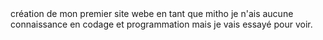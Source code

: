 <head>création de mon premier site webe en tant que mitho
<body>je n'ais aucune connaissance en codage et programmation
<HTML>mais je vais essayé pour voir.

